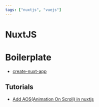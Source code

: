 ```yaml
---
tags: ["nuxtjs", "vuejs"]
---
```


# NuxtJS

<TagLinks />

# Boilerplate 
- [create-nuxt-app](https://github.com/nuxt/create-nuxt-app)

## Tutorials
- [Add AOS(Animation On Scroll) in nuxtjs](https://www.yasminzy.com/nuxt/aos.html)
